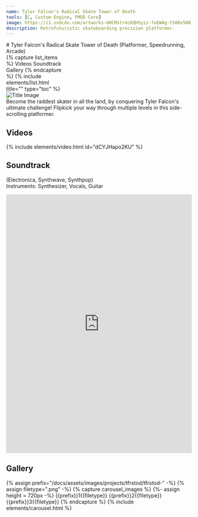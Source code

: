 ```yaml
---
name: Tyler Falcon's Radical Skate Tower of Death
tools: [C, Custom Engine, FMOD Core]
image: https://i1.sndcdn.com/artworks-HHCMstr4iKQHSyzz-7uEWAg-t500x500.jpg
description: Retrofuturistic skateboarding precision platformer.
---
```


<div class="row">
<div class="col" style="min-width:300px;" markdown="1">
# Tyler Falcon's Radical Skate Tower of Death
(Platformer, Speedrunning, Arcade)
</div>
<div class="col">
</div>
<div class="col" style="max-width:30%;">
{% capture list_items %}
Videos
Soundtrack
Gallery
{% endcapture %}
{% include elements/list.html title="" type="toc" %}
</div>
</div>

<div class="row">
<div class="col">
<img src="https://i1.sndcdn.com/artworks-HHCMstr4iKQHSyzz-7uEWAg-t500x500.jpg" alt="Title Image">
</div>
<div class="col">
Become the raddest skater in all the land, by conquering Tyler Falcon's ultimate challenge! Flipkick your way through multiple levels in this side-scrolling platformer.
</div>
</div>

## Videos
{% include elements/video.html id="dCYJHapo2KU" %}

## Soundtrack
(Electronica, Synthwave, Synthpop)\
Instruments: Synthesizer, Vocals, Guitar

<iframe width="100%" height="700" scrolling="no" frameborder="no" allow="autoplay" src="https://w.soundcloud.com/player/?url=https%3A//api.soundcloud.com/playlists/1490867065&color=%23ff1c9f&auto_play=false&hide_related=false&show_comments=true&show_user=true&show_reposts=false&show_teaser=true"></iframe>

## Gallery
{% assign prefix="/docs/assets/images/projects/tfrstod/tfrstod-" -%}
{% assign filetype=".png" -%}
{% capture carousel_images %}
{%- assign height = 720px -%}
{{prefix}}1{{filetype}}
{{prefix}}2{{filetype}}
{{prefix}}3{{filetype}}
{% endcapture %}
{% include elements/carousel.html %}